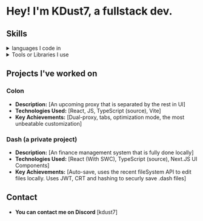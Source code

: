 # Hey! I'm KDust7, a fullstack dev.


## Skills

<details>
<summary>languages I code in</summary>
**Python**
<br>
**JavaScript/TypeScript**
<br>
**HTML**
<br>
**CSS**
<br>
**JS**
<br>
**SQL**

</details>

<details>
<summary>Tools or Libraries I use</summary>
**React** 
**Flask**
**GitHub**
**pyScript**
**swup**
**animate.css**
**movement.css**
**bounce.css**
</details>




## Projects I've worked on

### Colon
* **Description:** [An upcoming proxy that is separated by the rest in UI]
* **Technologies Used:** [React, JS, TypeScript (source), Vite]
* **Key Achievements:** [Dual-proxy, tabs, optimization mode, the most unbeatable customization]


### Dash (a private project)
* **Description:** [An finance management system that is fully done locally]
* **Technologies Used:** [React (With SWC), TypeScript (source), Next.JS UI Components]
* **Key Achievements:** [Auto-save, uses the recent fileSystem API to edit files locally. Uses JWT, CRT and hashing to securly save .dash files]





## Contact

* **You can contact me on Discord** [kdust7]
  
